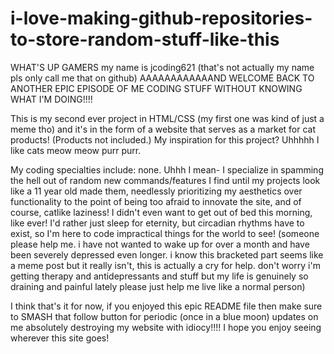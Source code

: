 # i-love-making-github-repositories-to-store-random-stuff-like-this

WHAT'S UP GAMERS my name is jcoding621 (that's not actually my name pls only call me that on github) AAAAAAAAAAAAND WELCOME BACK TO ANOTHER EPIC EPISODE OF ME CODING STUFF WITHOUT KNOWING WHAT I'M DOING!!!!

This is my second ever project in HTML/CSS (my first one was kind of just a meme tho) and it's in the form of a website that serves as a market for cat products! (Products not included.) My inspiration for this project? Uhhhhh I like cats meow meow purr purr.

My coding specialties include: none. Uhhh I mean- I specialize in spamming the hell out of random new commands/features I find until my projects look like a 11 year old made them, needlessly prioritizing my aesthetics over functionality to the point of being too afraid to innovate the site, and of course, catlike laziness! I didn't even want to get out of bed this morning, like ever! I'd rather just sleep for eternity, but circadian rhythms have to exist, so I'm here to code impractical things for the world to see!
(someone please help me. i have not wanted to wake up for over a month and have been severely depressed even longer. i know this bracketed part seems like a meme post but it really isn't, this is actually a cry for help. don't worry i'm getting therapy and antidepressants and stuff but my life is genuinely so draining and painful lately please just help me live like a normal person)

I think that's it for now, if you enjoyed this epic README file then make sure to SMASH that follow button for periodic (once in a blue moon) updates on me absolutely destroying my website with idiocy!!!! I hope you enjoy seeing wherever this site goes!
